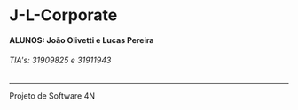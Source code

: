 # J-L-Corporate
#### ALUNOS: João Olivetti e Lucas Pereira
###### TIA's: 31909825 e 31911943
***
Projeto de Software 4N
